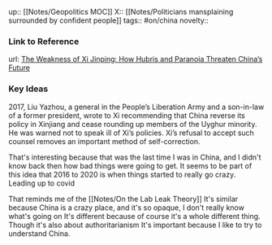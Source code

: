 up:: [[Notes/Geopolitics MOC]]
X:: [[Notes/Politicians mansplaining surrounded by confident people]]
tags:: #on/china 
novelty::

### Link to Reference
url: [The Weakness of Xi Jinping: How Hubris and Paranoia Threaten China’s Future](https://www.foreignaffairs.com/china/xi-jinping-china-weakness-hubris-paranoia-threaten-future)

### Key Ideas

2017, Liu Yazhou, a general in the People’s Liberation Army and a son-in-law of a former president, wrote to Xi recommending that China reverse its policy in Xinjiang and cease rounding up members of the Uyghur minority. He was warned not to speak ill of Xi’s policies. Xi’s refusal to accept such counsel removes an important method of self-correction.

That's interesting because that was the last time I was in China, and I didn't know back then how bad things were going to get. It seems to be part of this idea that 2016 to 2020 is when things started to really go crazy. Leading up to covid

That reminds me of the [[Notes/On the Lab Leak Theory]]
It's similar because China is a crazy place, and it's so opaque, I don't really know what's going on
It's different because of course it's a whole different thing. Though it's also about authoritarianism
It's important because I like to try to understand China.